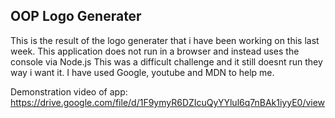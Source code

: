 ## OOP Logo Generater
This is the result of the logo generater that i have been working on this last week.
This application does not run in a browser and instead uses the console via Node.js
This was a difficult challenge and it still doesnt run they way i want it.
I have used Google, youtube and MDN to help me.

Demonstration video of app: 
https://drive.google.com/file/d/1F9ymyR6DZIcuQyYYlul6q7nBAk1iyyE0/view
